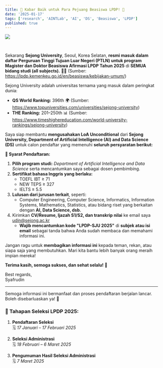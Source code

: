 ```yaml
---
title: 🎉 Kabar Baik untuk Para Pejuang Beasiswa LPDP! 🎉
date: '2025-01-17'
tags: ['research', 'AINTLab', 'AI', 'DS', 'Beasiswa', 'LPDP']
published: true
---
```


<img src="/updates/lpdp-afirmasi-sejong-2025.png"/><br/>

<br/>

Sekarang **Sejong University**, Seoul, Korea Selatan, **resmi masuk dalam daftar Perguruan Tinggi Tujuan Luar Negeri (PTLN) untuk program Magister dan Doktor Beasiswa Afirmasi LPDP Tahun 2025** di **SEMUA bidang studi (all subjects).** 🏫✨ (Sumber: https://lpdp.kemenkeu.go.id/en/beasiswa/kebijakan-umum/)

Sejong University adalah universitas ternama yang masuk dalam peringkat dunia:  <!--truncate--> 
- **QS World Ranking:** 396th 🌍 (Sumber: https://www.topuniversities.com/universities/sejong-university)  
- **THE Ranking:** 201–250th 📊 (Sumber: https://www.timeshighereducation.com/world-university-rankings/sejong-university)

Saya siap membantu **mengusahakan LoA Unconditional** dari **Sejong University, Department of Artificial Intelligence (AI) and Data Science (DS)** untuk calon pendaftar yang memenuhi **seluruh persyaratan berikut:**  

**🔹 Syarat Pendaftaran:**  
1. **Pilih program studi:** *Department of Artificial Intelligence and Data Science* serta mencantumkan saya sebagai dosen pembimbing.  
2. **Sertifikat bahasa Inggris yang berlaku:**  
   - TOEFL IBT ≥ 71  
   - NEW TEPS ≥ 327  
   - IELTS ≥ 5.5  
3. **Lulusan dari jurusan terkait**, seperti:  
   - Computer Engineering, Computer Science, Informatics, Information Systems, Mathematics, Statistics, atau bidang riset yang berkaitan dengan **AI, Data Science, dsb.**  
4. Kirimkan **CV/Resume, Ijazah S1/S2, dan transkrip nilai** ke email saya udin@sejong.ac.kr  
   - **Wajib mencantumkan kode "LPDP-SJU 2025"** di **subjek atau isi email** sebagai tanda bahwa Anda sudah membaca dan memahami informasi ini.  

Jangan ragu untuk **membagikan informasi ini** kepada teman, rekan, atau siapa saja yang membutuhkan. Mari kita bantu lebih banyak orang meraih impian mereka!  

**Terima kasih, semoga sukses, dan sehat selalu!** 🙏  

Best regards,  
Syafrudin

---  
Semoga informasi ini bermanfaat dan proses pendaftaran berjalan lancar. Boleh disebarluaskan ya! 🚀


### **📅 Tahapan Seleksi LPDP 2025:**  

1. **Pendaftaran Seleksi**  
   🗓 *17 Januari – 17 Februari 2025*  
   
2. **Seleksi Administrasi**  
   🗓 *18 Februari – 6 Maret 2025*  
   
3. **Pengumuman Hasil Seleksi Administrasi**  
   🗓 *7 Maret 2025*  